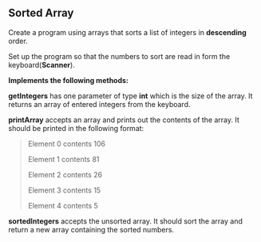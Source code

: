 ## Sorted Array

Create a program using arrays that sorts a list of integers in **descending** order.

Set up the program so that the numbers to sort are read in form the keyboard(**Scanner**).

**Implements the following methods:**

**getIntegers** has one parameter of type **int** which is the size of the array. It returns an
array of entered integers from the keyboard.

**printArray** accepts an array and prints out the contents of the array. It should be printed in the
following format:

> Element 0 contents 106
>
> Element 1 contents 81
>
> Element 2 contents 26
>
> Element 3 contents 15
>
> Element 4 contents 5

**sortedIntegers** accepts the unsorted array. It should sort the array and return a new array
containing the sorted numbers.
